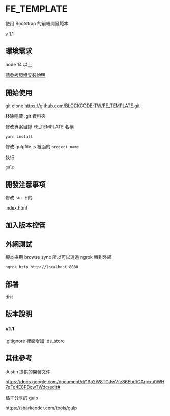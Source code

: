 # FE_TEMPLATE

使用 Bootstrap 的前端開發範本

v 1.1

## 環境需求

node 14 以上

[請參考環境安裝說明](env.md)

## 開始使用

git clone https://github.com/BLOCKCODE-TW/FE_TEMPLATE.git

移除隱藏 .git 資料夾

修改專案目錄 FE_TEMPLATE 名稱

```bash
yarn install
```

修改 gulpfile.js 裡面的 `project_name`

執行

```bash
gulp
```

## 開發注意事項

修改 src 下的

index.html

## 加入版本控管

## 外網測試

腳本採用 browse sync 所以可以透過 ngrok 轉到外網

```bash
ngrok http http://localhost:8080
```

## 部署

dist

## 版本說明

### v1.1

.gitignore 裡面增加 .ds_store

## 其他參考

Justin 提供的開發文件

https://docs.google.com/document/d/19o2W8TGJwVfz86EbdtOArjxxu0WH7qFd4E8PBowTWdc/edit#

橘子分享的 gulp 

https://sharkcoder.com/tools/gulp
